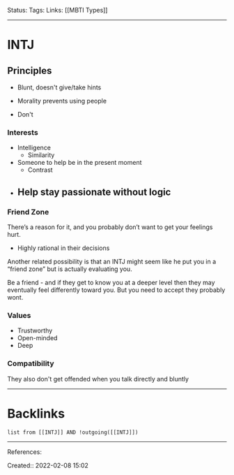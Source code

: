 Status: 
Tags: 
Links: [[MBTI Types]]
___
# INTJ
## Principles
- Blunt, doesn't give/take hints
- Morality prevents using people

- Don't 
### Interests
- Intelligence
	- Similarity
- Someone to help be in the present moment
	- Contrast
- Help stay passionate without logic
	- 
### Friend Zone
There’s a reason for it, and you probably don’t want to get your feelings hurt.
- Highly rational in their decisions

Another related possibility is that an INTJ might seem like he put you in a “friend zone” but is actually evaluating you.

Be a friend - and if they get to know you at a deeper level then they may eventually feel differently toward you. But you need to accept they probably wont.
### Values
- Trustworthy
- Open-minded
- Deep
### Compatibility
They also don't get offended when you talk directly and bluntly
___
# Backlinks
```dataview
list from [[INTJ]] AND !outgoing([[INTJ]])
```
___
References:

Created:: 2022-02-08 15:02
